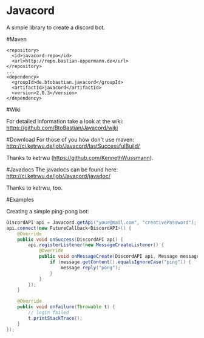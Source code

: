 # Javacord
A simple library to create a discord bot.

#Maven
```
<repository>
  <id>javacord-repo</id>
  <url>http://repo.bastian-oppermann.de</url>
</repository>
...
<dependency>
  <groupId>de.btobastian.javacord</groupId>
  <artifactId>javacord</artifactId>
  <version>2.0.3</version>
</dependency>
```

#Wiki

For detailed information take a look at the wiki: https://github.com/BtoBastian/Javacord/wiki

#Download
For those of you how don't use maven: http://ci.ketrwu.de/job/Javacord/lastSuccessfulBuild/

Thanks to ketrwu (https://github.com/KennethWussmann).

#Javadocs
The javadocs can be found here: http://ci.ketrwu.de/job/Javacord/javadoc/

Thanks to ketrwu, too.

#Examples

Creating a simple ping-pong bot:
```java
DiscordAPI api = Javacord.getApi("your@mail.com", "creativePassword");
api.connect(new FutureCallback<DiscordAPI>() {
    @Override
    public void onSuccess(DiscordAPI api) {
        api.registerListener(new MessageCreateListener() {
            @Override
            public void onMessageCreate(DiscordAPI api, Message message) {
                if (message.getContent().equalsIgnoreCase("ping")) {
                    message.reply("pong");
                }
            }
        });
    }

    @Override
    public void onFailure(Throwable t) {
        // login failed
        t.printStackTrace();
    }
});
```